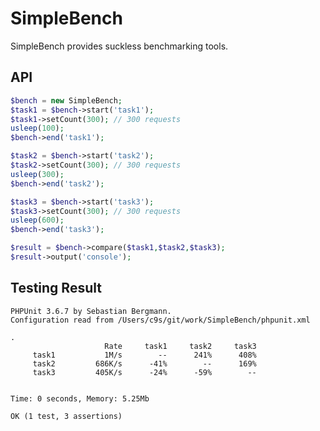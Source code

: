 SimpleBench
===========

SimpleBench provides suckless benchmarking tools.

## API

```php
$bench = new SimpleBench;
$task1 = $bench->start('task1');
$task1->setCount(300); // 300 requests
usleep(100);
$bench->end('task1');

$task2 = $bench->start('task2');
$task2->setCount(300); // 300 requests
usleep(300);
$bench->end('task2');

$task3 = $bench->start('task3');
$task3->setCount(300); // 300 requests
usleep(600);
$bench->end('task3');

$result = $bench->compare($task1,$task2,$task3);
$result->output('console');
```


## Testing Result

    PHPUnit 3.6.7 by Sebastian Bergmann.
    Configuration read from /Users/c9s/git/work/SimpleBench/phpunit.xml
    
    .
                         Rate     task1     task2     task3
         task1           1M/s        --      241%      408%
         task2         686K/s      -41%        --      169%
         task3         405K/s      -24%      -59%        --
    
    
    Time: 0 seconds, Memory: 5.25Mb
    
    OK (1 test, 3 assertions)
